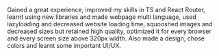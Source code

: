 Gained a great experience, improved my skills in TS and React Router, learnt using new libraries and made webpage multi language, used lazyloading and decreased website loading time, squooshed images and decreased sizes but retained high quality, optimized it for every browser and every screen size above 320px width. Also made a design, chose colors and learnt some important UI/UX.
